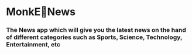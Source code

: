 # MonkE🐒News
### The News app which will give you the latest news on the hand of different categories such as Sports, Science, Technology, Entertainment, etc

